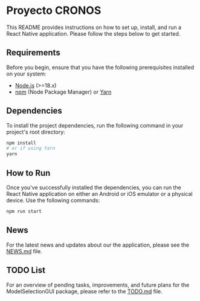 # Proyecto CRONOS

This README provides instructions on how to set up, install, and run a React Native application. Please follow the steps below to get started.

## Requirements

Before you begin, ensure that you have the following prerequisites installed on your system:

- [Node.js](https://nodejs.org/) (>=18.x)
- [npm](https://www.npmjs.com/) (Node Package Manager) or [Yarn](https://yarnpkg.com/)

## Dependencies

To install the project dependencies, run the following command in your project's root directory:

```bash
npm install
# or if using Yarn
yarn
```

## How to Run

Once you've successfully installed the dependencies, you can run the React Native application on either an Android or iOS emulator or a physical device. Use the following commands:

```bash
npm run start
``` 

## News
For the latest news and updates about our the application, please see the [NEWS.md](NEWS.md) file.

## TODO List
For an overview of pending tasks, improvements, and future plans for the ModelSelectionGUI package, please refer to the [TODO.md](TODO.md) file.

